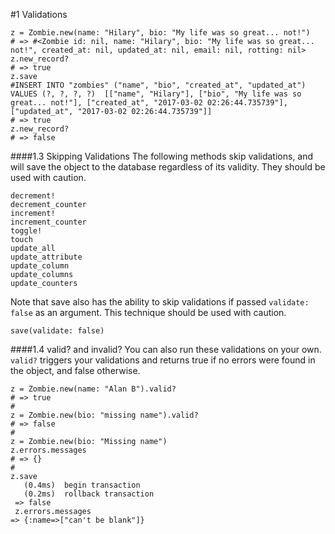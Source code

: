 #1 Validations

    z = Zombie.new(name: "Hilary", bio: "My life was so great... not!")
    # => #<Zombie id: nil, name: "Hilary", bio: "My life was so great... not!", created_at: nil, updated_at: nil, email: nil, rotting: nil> 
    z.new_record?
    # => true 
    z.save
    #INSERT INTO "zombies" ("name", "bio", "created_at", "updated_at") VALUES (?, ?, ?, ?)  [["name", "Hilary"], ["bio", "My life was so great... not!"], ["created_at", "2017-03-02 02:26:44.735739"], ["updated_at", "2017-03-02 02:26:44.735739"]]
    # => true 
    z.new_record?
    # => false
    
####1.3 Skipping Validations
The following methods skip validations, and will save the object to the database regardless of its validity. They should be used with caution.

    decrement!
    decrement_counter
    increment!
    increment_counter
    toggle!
    touch
    update_all
    update_attribute
    update_column
    update_columns
    update_counters

Note that save also has the ability to skip validations if passed `validate:
false` as an argument. This technique should be used with caution.

    save(validate: false)

####1.4 valid? and invalid?
You can also run these validations on your own. `valid?` triggers your validations and returns true if no errors were found in the object, and false otherwise.

    z = Zombie.new(name: "Alan B").valid?
    # => true 
    #
    z = Zombie.new(bio: "missing name").valid?                                                                                   
    # => false 
    #
    z = Zombie.new(bio: "Missing name")
    z.errors.messages
    # => {} 
    #
    z.save
       (0.4ms)  begin transaction
       (0.2ms)  rollback transaction
     => false 
     z.errors.messages
    => {:name=>["can't be blank"]} 
    